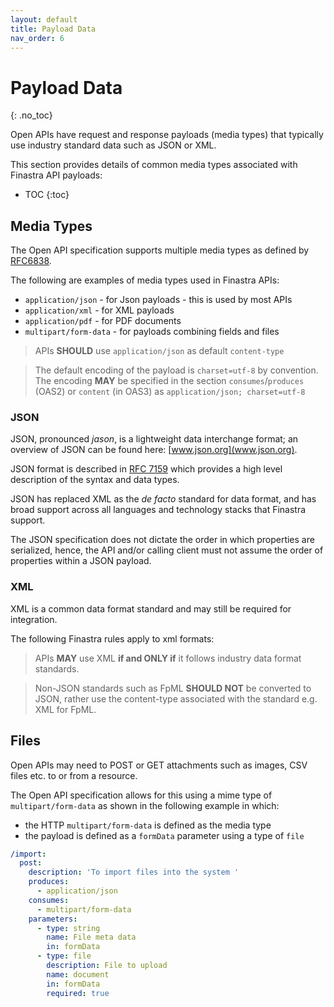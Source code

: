 ```yaml
---
layout: default
title: Payload Data
nav_order: 6
---
```


# Payload Data
{: .no_toc}

Open APIs have request and response payloads (media types) that typically use industry standard data such as JSON or XML.

This section provides details of common media types associated with Finastra API payloads:
- TOC
{:toc}


## Media Types 

The Open API specification supports multiple media types as defined by [RFC6838](https://datatracker.ietf.org/doc/html/rfc6838).

The following are examples of media types used in Finastra APIs:
- `application/json` - for Json payloads - this is used by most APIs
- `application/xml` - for XML payloads
- `application/pdf` - for PDF documents
- `multipart/form-data` - for payloads combining fields and files

> APIs **SHOULD** use `application/json` as default `content-type`

> The default encoding of the payload is `charset=utf-8` by convention. The encoding **MAY** be specified in the section `consumes`/`produces` (OAS2) or `content` (in OAS3) as `application/json; charset=utf-8`

### JSON

JSON, pronounced *jason*, is a lightweight data interchange format; an
overview of JSON can be found here: [www.json.org](www.json.org).

JSON format is described in [RFC
7159](https://tools.ietf.org/html/rfc7159) which provides a high level
description of the syntax and data types.

JSON has replaced XML as the *de facto* standard for data format, and
has broad support across all languages and technology stacks that
Finastra support.

The JSON specification does not dictate the order in which
properties are serialized, hence, the API and/or calling client must not
assume the order of properties within a JSON payload.

### XML

XML is a common data format standard and may still be required for
integration.

The following Finastra rules apply to xml formats:

> APIs **MAY** use XML **if and ONLY if** it follows industry data
> format standards.

> Non-JSON standards such as FpML **SHOULD NOT** be converted to JSON,
> rather use the content-type associated with the standard e.g. XML for
> FpML.

## Files

Open APIs may need to POST or GET attachments such as images, CSV files etc. to or from a resource.

The Open API specification allows for this using a mime type of `multipart/form-data` as shown in the following example in which:
-   the HTTP `multipart/form-data` is defined as the media type
-   the payload is defined as a `formData` parameter using a type of `file`

```yaml
/import:
  post:
    description: 'To import files into the system '
    produces:
      - application/json
    consumes:
      - multipart/form-data
    parameters:
      - type: string
        name: File meta data
        in: formData
      - type: file
        description: File to upload
        name: document
        in: formData
        required: true
```

